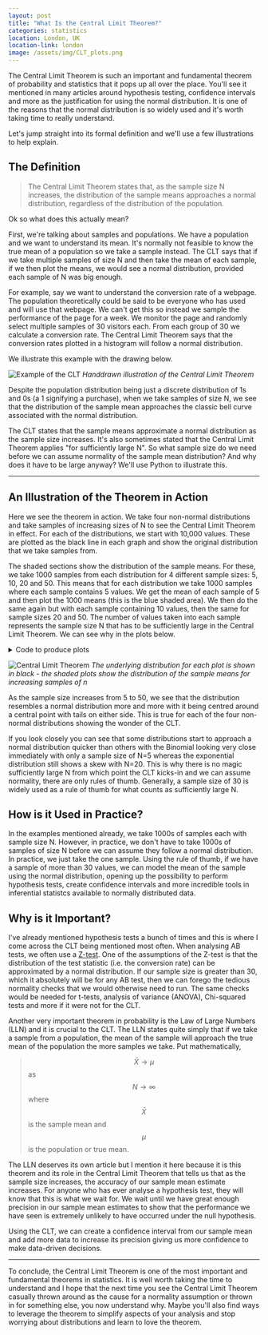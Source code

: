 ```yaml
---
layout: post
title: "What Is the Central Limit Theorem?"
categories: statistics
location: London, UK
location-link: london
image: /assets/img/CLT_plots.png
---
```


The Central Limit Theorem is such an important and fundamental theorem of probability and statistics that it pops up all over the place. You'll see it mentioned in many articles around hypothesis testing, confidence intervals and more as the justification for using the normal distribution. It is one of the reasons that the normal distribution is so widely used and it's worth taking time to really understand.

<!-- description -->

Let's jump straight into its formal definition and we'll use a few illustrations to help explain.

## The Definition

> The Central Limit Theorem states that, as the sample size N increases, the distribution of the sample means approaches a normal distribution, regardless of the distribution of the population.

Ok so what does this actually mean?

First, we're talking about samples and populations. We have a population and we want to understand its mean. It's normally not feasible to know the true mean of a population so we take a sample instead. The CLT says that if we take multiple samples of size N and then take the mean of each sample, if we then plot the means, we would see a normal distribution, provided each sample of N was big enough.

For example, say we want to understand the conversion rate of a webpage. The population theoretically could be said to be everyone who has used and will use that webpage. We can't get this so instead we sample the performance of the page for a week. We monitor the page and randomly select multiple samples of 30 visitors each. From each group of 30 we calculate a conversion rate. The Central Limit Theorem says that the conversion rates plotted in a histogram will follow a normal distribution.

We illustrate this example with the drawing below.

![Example of the CLT]({{site.baseurl}}/assets/img/clt_drawing.jpg)
_Handdrawn illustration of the Central Limit Theorem_

Despite the population distribution being just a discrete distribution of 1s and 0s (a 1 signifying a purchase), when we take samples of size N, we see that the distribution of the sample mean approaches the classic bell curve associated with the normal distribution.

The CLT states that the sample means approximate a normal distribution as the sample size increases. It's also sometimes stated that the Central Limit Theorem applies "for sufficiently large N". So what sample size do we need before we can assume normality of the sample mean distribution? And why does it have to be large anyway? We'll use Python to illustrate this.

---

## An Illustration of the Theorem in Action

Here we see the theorem in action. We take four non-normal distributions and take samples of increasing sizes of N to see the Central Limit Theorem in effect. For each of the distributions, we start with 10,000 values. These are plotted as the black line in each graph and show the original distribution that we take samples from.

The shaded sections show the distribution of the sample means. For these, we take 1000 samples from each distribution for 4 different sample sizes: 5, 10, 20 and 50. This means that for each distribution we take 1000 samples where each sample contains 5 values. We get the mean of each sample of 5 and then plot the 1000 means (this is the blue shaded area). We then do the same again but with each sample containing 10 values, then the same for sample sizes 20 and 50. The number of values taken into each sample represents the sample size N that has to be sufficiently large in the Central Limit Theorem. We can see why in the plots below.

<!-- markdown="1" enables markdown parsing within the HTML element. See https://kramdown.gettalong.org/syntax.html#html-blocks -->
<details markdown="1"><summary>Code to produce plots</summary>

```python
# Create the random samples
uniform = np.random.uniform(0, 1, 10000)
poisson = np.random.poisson(3, 10000)
binomial = np.random.binomial(1000, 0.5, 10000)
exponential = np.random.exponential(1, 10000)
distributions = {'Uniform': uniform,
                'Poisson': poisson,
                'Binomial': binomial,
                'Exponential': exponential}
n_sizes = [5, 10, 20, 50]

fig, axs = plt.subplots(2, 2, figsize=(10, 8), dpi=150)
# To loop over the subplots
axs = axs.ravel()

# Loop over the distributions and the subplots
for dist, axis in zip(distributions, range(4)):
    sns.kdeplot(distributions[dist], ax=axs[axis], color='black')
    # Loop over the sample sizes
    for n in n_sizes:
        sample_means = []
        for i in range(1000):
            # Loop over the 1000 samples
            sample_means.append(np.random.choice(distributions[dist], n).mean())
        sns.kdeplot(sample_means, shade=True, ax=axs[axis])
        axs[axis].set_title(dist)
fig.tight_layout()
plt.show();
```

</details>

![Central Limit Theorem]({{site.baseurl}}/assets/img/CLT_plots.png)
_The underlying distribution for each plot is shown in black - the shaded plots show the distribution of the sample means for increasing samples of n_

As the sample size increases from 5 to 50, we see that the distribution resembles a normal distribution more and more with it being centred around a central point with tails on either side. This is true for each of the four non-normal distributions showing the wonder of the CLT.

If you look closely you can see that some distributions start to approach a normal distribution quicker than others with the Binomial looking very close immediately with only a sample size of N=5 whereas the exponential distribution still shows a skew with N=20. This is why there is no magic sufficiently large N from which point the CLT kicks-in and we can assume normality, there are only rules of thumb. Generally, a sample size of 30 is widely used as a rule of thumb for what counts as sufficiently large N.

## How is it Used in Practice?

In the examples mentioned already, we take 1000s of samples each with sample size N. However, in practice, we don't have to take 1000s of samples of size N before we can assume they follow a normal distribution. In practice, we just take the one sample. Using the rule of thumb, if we have a sample of more than 30 values, we can model the mean of the sample using the normal distribution, opening up the possibility to perform hypothesis tests, create confidence intervals and more incredible tools in inferential statistcs available to normally distributed data.

## Why is it Important?

I've already mentioned hypothesis tests a bunch of times and this is where I come across the CLT being mentioned most often. When analysing AB tests, we often use a [Z-test](https://en.wikipedia.org/wiki/Z-test). One of the assumptions of the Z-test is that the distribution of the test statistic (i.e. the conversion rate) can be approximated by a normal distribution. If our sample size is greater than 30, which it absolutely will be for any AB test, then we can forego the tedious normality checks that we would otherwise need to run. The same checks would be needed for t-tests, analysis of variance (ANOVA), Chi-squared tests and more if it were not for the CLT.

Another very important theorem in probability is the Law of Large Numbers (LLN) and it is crucial to the CLT. The LLN states quite simply that if we take a sample from a population, the mean of the sample will approach the true mean of the population the more samples we take. Put mathematically,

> $$ \bar{X} \to \mu $$ as $$ N \to \infty $$ where $$ \bar{X} $$ is the sample mean and $$ \mu $$ is the population or true mean.

The LLN deserves its own article but I mention it here because it is this theorem and its role in the Central Limit Theorem that tells us that as the sample size increases, the accuracy of our sample mean estimate increases. For anyone who has ever analyse a hypothesis test, they will know that this is what we wait for. We wait until we have great enough precision in our sample mean estimates to show that the performance we have seen is extremely unlikely to have occurred under the null hypothesis.

Using the CLT, we can create a confidence interval from our sample mean and add more data to increase its precision giving us more confidence to make data-driven decisions.

---

To conclude, the Central Limit Theorem is one of the most important and fundamental theorems in statistics. It is well worth taking the time to understand and I hope that the next time you see the Central Limit Theorem casually thrown around as the cause for a normality assumption or thrown in for something else, you now understand why. Maybe you'll also find ways to leverage the theorem to simplify aspects of your analysis and stop worrying about distributions and learn to love the theorem.
